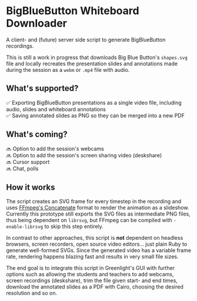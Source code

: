 
# BigBlueButton Whiteboard Downloader

A client- and (future) server side script to generate BigBlueButton recordings.

This is still a work in progress that downloads Big Blue Button's `shapes.svg` file and locally recreates the presentation slides and annotations made during the session as a `webm` or `.mp4` file with audio.

## What's supported?

✅  Exporting BigBlueButton presentations as a single video file, including audio, slides and whiteboard annotations<br />
✅  Saving annotated slides as PNG so they can be merged into a new PDF<br />

## What's coming?

🔜  Option to add the session's webcams <br />
🔜  Option to add the session's screen sharing video (deskshare) <br />
🔜  Cursor support <br />
🔜  Chat, polls <br />

## How it works


The script creates an SVG frame for every timestep in the recording and uses [FFmpeg's Concatenate](https://trac.ffmpeg.org/wiki/Slideshow) format to render the animation as a slideshow. Currently this prototype still exports the SVG files as intermediate PNG files, thus being dependent on `librsvg`, but FFmpeg can be compiled with `-enable-librsvg` to skip this step entirely.

In contrast to other approaches, this script is **not** dependent on headless browsers, screen recorders, open source video editors... just plain Ruby to generate well-formed SVGs. Since the generated video has a variable frame rate, rendering happens blazing fast and results in very small file sizes.

The end goal is to integrate this script in Greenlight's GUI with further options such as allowing the students and teachers to add webcams, screen recordings (deskshare), trim the file given start- and end times, download the annotated slides as a PDF with Cairo, choosing the desired resolution and so on.
